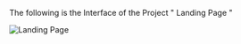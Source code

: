 The following is the Interface of the Project " Landing Page " 

![Landing Page](https://github.com/Rishab-kumar-026/Landing-Page-Project/assets/163623411/9f6c211f-094d-4268-8ab7-f71471f39670)


